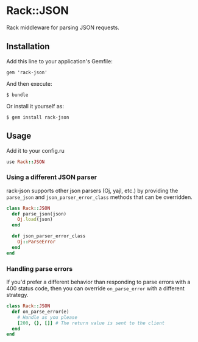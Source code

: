 # Rack::JSON

Rack middleware for parsing JSON requests.

## Installation

Add this line to your application's Gemfile:

    gem 'rack-json'

And then execute:

    $ bundle

Or install it yourself as:

    $ gem install rack-json

## Usage

Add it to your config.ru

```ruby
use Rack::JSON
```

### Using a different JSON parser

rack-json supports other json parsers (Oj, yajl, etc.) by providing the
`parse_json` and `json_parser_error_class` methods that can be overridden.

```ruby
class Rack::JSON
  def parse_json(json)
    Oj.load(json)
  end

  def json_parser_error_class
    Oj::ParseError
  end
end
```

### Handling parse errors

If you'd prefer a different behavior than responding to parse errors with a 400
status code, then you can override `on_parse_error` with a different strategy.

```ruby
class Rack::JSON
  def on_parse_error(e)
    # Handle as you please
    [200, {}, []] # The return value is sent to the client
  end
end
```
